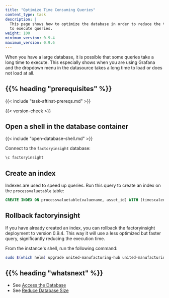 ```yaml
---
title: "Optimize Time Consuming Queries"
content_type: task
description: |
  This page shows how to optimize the database in order to reduce the time needed 
  to execute queries.
weight: 100
minimum_version: 0.9.4
maximum_version: 0.9.6
---
```


<!-- overview -->

When you have a large database, it is possible that some queries take a long time
to execute. This especially shows when you are using Grafana and the dropdown
menu in the datasource takes a long time to load or does not load at all.

## {{% heading "prerequisites" %}}

{{< include "task-aftinst-prereqs.md" >}}

{{< version-check >}}

<!-- steps -->

## Open a shell in the database container

{{< include "open-database-shell.md" >}}

Connect to the `factoryinsight` database:

```bash
\c factoryinsight
```

## Create an index

Indexes are used to speed up queries. Run this query to create an index on the
`processvaluetable` table:

   ```sql
   CREATE INDEX ON processvaluetable(valuename, asset_id) WITH (timescaledb.transaction_per_chunk);
   ```

## Rollback factoryinsight

If you have already created an index, you can rollback the factoryinsight deployment
to version 0.9.4. This way it will use a less optimized but faster query, significantly
reducing the execution time.

From the instance's shell, run the following command:

```bash
sudo $(which helm) upgrade united-manufacturing-hub united-manufacturing-hub/united-manufacturing-hub --set factoryinsight.image.tag=0.9.4 -n united-manufacturing-hub --reuse-values --version $(sudo $(which helm) get metadata united-manufacturing-hub -n united-manufacturing-hub --kubeconfig /etc/rancher/k3s/k3s.yaml -o json | jq '.version') --kubeconfig /etc/rancher/k3s/k3s.yaml
```

<!-- discussion -->

<!-- Optional section; add links to information related to this topic. -->
## {{% heading "whatsnext" %}}

- See [Access the Database](/docs/production-guide/administration/access-database/)
- See [Reduce Database Size](/docs/production-guide/administration/reduce-database-size/)

